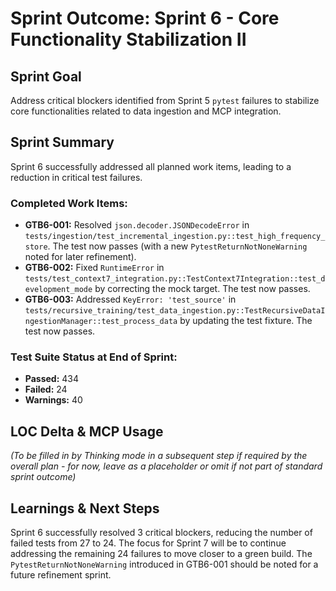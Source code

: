 # Sprint Outcome: Sprint 6 - Core Functionality Stabilization II

## Sprint Goal
Address critical blockers identified from Sprint 5 `pytest` failures to stabilize core functionalities related to data ingestion and MCP integration.

## Sprint Summary
Sprint 6 successfully addressed all planned work items, leading to a reduction in critical test failures.

### Completed Work Items:
-   **GTB6-001:** Resolved `json.decoder.JSONDecodeError` in `tests/ingestion/test_incremental_ingestion.py::test_high_frequency_store`. The test now passes (with a new `PytestReturnNotNoneWarning` noted for later refinement).
-   **GTB6-002:** Fixed `RuntimeError` in `tests/test_context7_integration.py::TestContext7Integration::test_development_mode` by correcting the mock target. The test now passes.
-   **GTB6-003:** Addressed `KeyError: 'test_source'` in `tests/recursive_training/test_data_ingestion.py::TestRecursiveDataIngestionManager::test_process_data` by updating the test fixture. The test now passes.

### Test Suite Status at End of Sprint:
-   **Passed:** 434
-   **Failed:** 24
-   **Warnings:** 40

## LOC Delta & MCP Usage
*(To be filled in by Thinking mode in a subsequent step if required by the overall plan - for now, leave as a placeholder or omit if not part of standard sprint outcome)*

## Learnings & Next Steps
Sprint 6 successfully resolved 3 critical blockers, reducing the number of failed tests from 27 to 24. The focus for Sprint 7 will be to continue addressing the remaining 24 failures to move closer to a green build. The `PytestReturnNotNoneWarning` introduced in GTB6-001 should be noted for a future refinement sprint.